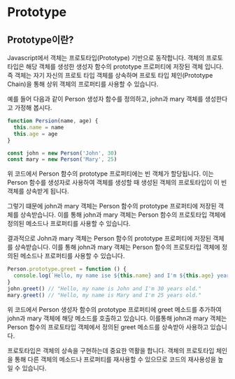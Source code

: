 # Prototype

## Prototype이란?

Javascript에서 객체는 프로토타입(Prototype) 기반으로 동작합니다. 객체의 프로토타입은
해당 객체를 생성한 생성자 함수의 prototype 프로퍼티에 저장된 객체 입니다. 즉 객체는 자기 자신의 프로토 타입 객체를 상속하며
프로토 타입 체인(Prototype Chain)을 통해 상위 객체의 프로퍼티를 사용할 수 있습니다.

예를 들어 다음과 같이 Person 생성자 함수를 정의하고, john과 mary 객체를 생성한다고 가정해 봅시다.

```javascript
function Persion(name, age) {
  this.name = name
  this.age = age
}

const john = new Person('John', 30)
const mary = new Person('Mary', 25)
```

위 코드에서 Person 함수의 prototype 프로퍼티에는 빈 객체가 할당됩니다. 이는 Person 함수를 생성자로 사용하여
객체를 생성할 때 생성된 객체의 프로토타입이 이 빈 객체를 상속받게 됩니다.

그렇기 떄문에 john과 mary 객체는 Person 함수의 prototype 프로퍼티에 저장된 객체를 상속받습니다. 이를 통해
john과 mary 객체는 Person 함수의 프로토타입 객체에 정의된 메소드나 프로퍼티를 사용할 수 있습니다.

결과적으로 John과 mary 객체는 Person 함수의 prototype 프로퍼티에 저장된 객체를 상속받습니다.
이를 통해 john과 mary 객체는 Person 함수의 프로토타입 객체에 정의된 메소드나 프로퍼티를 사용할 수 있습니다.

```javascript
Person.prototype.greet = function () {
  console.log(`Hello, my name ise ${this.name} and I'm ${this.age} years old.`)
}
john.greet() // "Hello, my name is John and I'm 30 years old."
mary.greet() // "Hello, my name is Mary and I'm 25 years old."
```

위 코드에서 Person 생성자 함수의 prototype 프로퍼티에 greet 메소드를 추가하여 john과 mary
객체에 해당 메소드를 호출하고 있습니다. 이를통해 john과 mary 객체는 Person 함수의 프로토타입 객체에서 정의된
greet 메소드를 상속받아 사용하고 있습니다.

프로토타입은 객체의 상속을 구현하는데 중요한 역활을 합니다. 객체의 프로토타입 체인을 통해 다른 객체의 메소드나
프로퍼티를 재사용할 수 있으므로 코드의 재사용성을 높일 수 있습니다.
